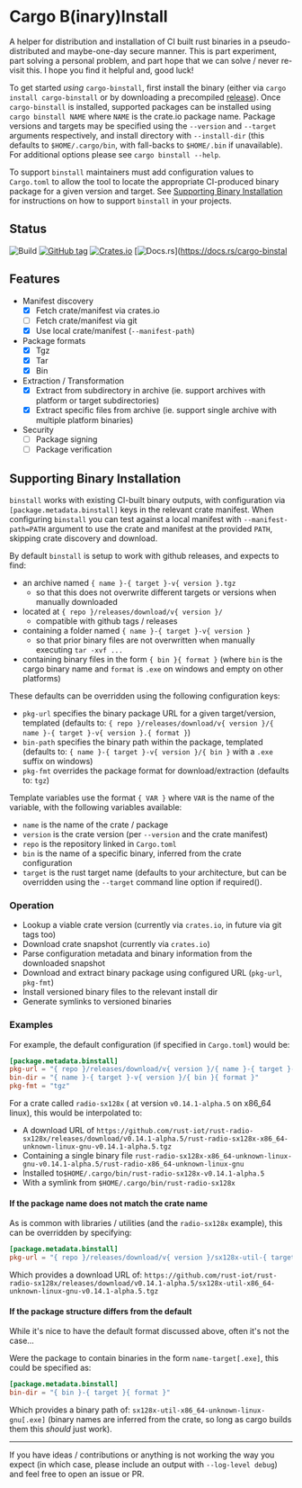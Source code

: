 # Cargo B(inary)Install

A helper for distribution and installation of CI built rust binaries in a pseudo-distributed and maybe-one-day secure manner.
This is part experiment, part solving a personal problem, and part hope that we can solve / never re-visit this. I hope you find it helpful and, good luck!

To get started _using_ `cargo-binstall`, first install the binary (either via `cargo install cargo-binstall` or by downloading a precompiled [release](https://github.com/ryankurte/cargo-binstall/releases)).
Once `cargo-binstall` is installed, supported packages can be installed using `cargo binstall NAME` where `NAME` is the crate.io package name.
Package versions and targets may be specified using the `--version` and `--target` arguments respectively, and install directory with `--install-dir` (this defaults to `$HOME/.cargo/bin`, with fall-backs to `$HOME/.bin` if unavailable). For additional options please see `cargo binstall --help`.

To support `binstall` maintainers must add configuration values to `Cargo.toml` to allow the tool to locate the appropriate CI-produced binary package for a given version and target. See [Supporting Binary Installation](#Supporting-Binary-Installation) for instructions on how to support `binstall` in your projects.

## Status

![Build](https://github.com/ryankurte/cargo-binstall/workflows/Rust/badge.svg)
[![GitHub tag](https://img.shields.io/github/tag/ryankurte/cargo-binstall.svg)](https://github.com/ryankurte/cargo-binstall)
[![Crates.io](https://img.shields.io/crates/v/cargo-binstall.svg)](https://crates.io/crates/cargo-binstall)
[![Docs.rs](https://docs.rs/cargo-binstall/badge.svg)](https://docs.rs/cargo-binstal

## Features

- Manifest discovery
  - [x] Fetch crate/manifest via crates.io
  - [ ] Fetch crate/manifest via git
  - [x] Use local crate/manifest (`--manifest-path`)
- Package formats
  - [x] Tgz
  - [x] Tar
  - [x] Bin
- Extraction / Transformation
  - [x] Extract from subdirectory in archive (ie. support archives with platform or target subdirectories)
  - [x] Extract specific files from archive (ie. support single archive with multiple platform binaries)
- Security
  - [ ] Package signing
  - [ ] Package verification

## Supporting Binary Installation

`binstall` works with existing CI-built binary outputs, with configuration via `[package.metadata.binstall]` keys in the relevant crate manifest. 
When configuring `binstall` you can test against a local manifest with `--manifest-path=PATH` argument to use the crate and manifest at the provided `PATH`, skipping crate discovery and download.


By default `binstall` is setup to work with github releases, and expects to find:

- an archive named `{ name }-{ target }-v{ version }.tgz`
  - so that this does not overwrite different targets or versions when manually downloaded
- located at `{ repo }/releases/download/v{ version }/`
  - compatible with github tags / releases
- containing a folder named `{ name }-{ target }-v{ version }`
  - so that prior binary files are not overwritten when manually executing `tar -xvf ...`
- containing binary files in the form `{ bin }{ format }` (where `bin` is the cargo binary name and `format` is `.exe` on windows and empty on other platforms)


These defaults can be overridden using the following configuration keys:

- `pkg-url` specifies the binary package URL for a given target/version, templated (defaults to: `{ repo }/releases/download/v{ version }/{ name }-{ target }-v{ version }.{ format }`)
- `bin-path` specifies the binary path within the package, templated (defaults to: `{ name }-{ target }-v{ version }/{ bin }` with a `.exe` suffix on windows)
- `pkg-fmt` overrides the package format for download/extraction (defaults to: `tgz`)


Template variables use the format `{ VAR }` where `VAR` is the name of the variable, with the following variables available:
- `name` is the name of the crate / package
- `version` is the crate version (per `--version` and the crate manifest)
- `repo` is the repository linked in `Cargo.toml`
- `bin` is the name of a specific binary, inferred from the crate configuration
- `target` is the rust target name (defaults to your architecture, but can be overridden using the `--target` command line option if required().


### Operation

- Lookup a viable crate version (currently via `crates.io`, in future via git tags too)
- Download crate snapshot (currently via `crates.io`)
- Parse configuration metadata and binary information from the downloaded snapshot
- Download and extract binary package using configured URL (`pkg-url`, `pkg-fmt`)
- Install versioned binary files to the relevant install dir
- Generate symlinks to versioned binaries

### Examples

For example, the default configuration (if specified in `Cargo.toml`) would be:

```toml
[package.metadata.binstall]
pkg-url = "{ repo }/releases/download/v{ version }/{ name }-{ target }-v{ version }.{ format }"
bin-dir = "{ name }-{ target }-v{ version }/{ bin }{ format }"
pkg-fmt = "tgz"
```

For a crate called `radio-sx128x` ( at version `v0.14.1-alpha.5` on x86_64 linux), this would be interpolated to:

- A download URL of `https://github.com/rust-iot/rust-radio-sx128x/releases/download/v0.14.1-alpha.5/rust-radio-sx128x-x86_64-unknown-linux-gnu-v0.14.1-alpha.5.tgz`
- Containing a single binary file `rust-radio-sx128x-x86_64-unknown-linux-gnu-v0.14.1-alpha.5/rust-radio-x86_64-unknown-linux-gnu`
- Installed to`$HOME/.cargo/bin/rust-radio-sx128x-v0.14.1-alpha.5`
- With a symlink from `$HOME/.cargo/bin/rust-radio-sx128x`

####  If the package name does not match the crate name 

As is common with libraries / utilities (and the `radio-sx128x` example), this can be overridden by specifying:

```toml
[package.metadata.binstall]
pkg-url = "{ repo }/releases/download/v{ version }/sx128x-util-{ target }-v{ version }.{ format }"
```

Which provides a download URL of: `https://github.com/rust-iot/rust-radio-sx128x/releases/download/v0.14.1-alpha.5/sx128x-util-x86_64-unknown-linux-gnu-v0.14.1-alpha.5.tgz`


####  If the package structure differs from the default

While it's nice to have the default format discussed above, often it's not the case...

Were the package to contain binaries in the form `name-target[.exe]`, this could be specified as:

```toml
[package.metadata.binstall]
bin-dir = "{ bin }-{ target }{ format }"
```

Which provides a binary path of: `sx128x-util-x86_64-unknown-linux-gnu[.exe]` (binary names are inferred from the crate, so long as cargo builds them this _should_ just work).


---

If you have ideas / contributions or anything is not working the way you expect (in which case, please include an output with `--log-level debug`) and feel free to open an issue or PR.
